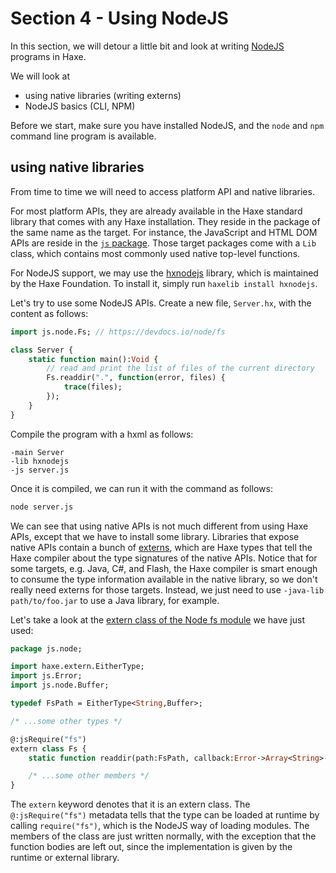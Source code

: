 # Section 4 - Using NodeJS

In this section, we will detour a little bit and look at writing [NodeJS](https://nodejs.org/) programs in Haxe.

We will look at
 * using native libraries (writing externs)
 * NodeJS basics (CLI, NPM)

Before we start, make sure you have installed NodeJS, and the `node` and `npm` command line program is available.

## using native libraries

From time to time we will need to access platform API and native libraries.

For most platform APIs, they are already available in the Haxe standard library that comes with any Haxe installation. They reside in the package of the same name as the target. For instance, the JavaScript and HTML DOM APIs are reside in the [`js` package](http://api.haxe.org/js/index.html). Those target packages come with a `Lib` class, which contains most commonly used native top-level functions.

For NodeJS support, we may use the [hxnodejs](http://lib.haxe.org/p/hxnodejs/) library, which is maintained by the Haxe Foundation. To install it, simply run `haxelib install hxnodejs`.

Let's try to use some NodeJS APIs. Create a new file, `Server.hx`, with the content as follows:

```haxe
import js.node.Fs; // https://devdocs.io/node/fs

class Server {
    static function main():Void {
        // read and print the list of files of the current directory
        Fs.readdir(".", function(error, files) {
            trace(files);
        });
    }
}
```

Compile the program with a hxml as follows:

```
-main Server
-lib hxnodejs
-js server.js
```

Once it is compiled, we can run it with the command as follows:

```sh
node server.js
```

We can see that using native APIs is not much different from using Haxe APIs, except that we have to install some library. Libraries that expose native APIs contain a bunch of [externs](https://haxe.org/manual/lf-externs.html), which are Haxe types that tell the Haxe compiler about the type signatures of the native APIs. Notice that for some targets, e.g. Java, C#, and Flash, the Haxe compiler is smart enough to consume the type information available in the native library, so we don't really need externs for those targets. Instead, we just need to use `-java-lib path/to/foo.jar` to use a Java library, for example.

Let's take a look at the [extern class of the Node fs module](https://github.com/HaxeFoundation/hxnodejs/blob/4.0.9/src/js/node/Fs.hx#L269-L270) we have just used:

```haxe
package js.node;

import haxe.extern.EitherType;
import js.Error;
import js.node.Buffer;

typedef FsPath = EitherType<String,Buffer>;

/* ...some other types */

@:jsRequire("fs")
extern class Fs {
    static function readdir(path:FsPath, callback:Error->Array<String>->Void):Void;

    /* ...some other members */
}
```

The `extern` keyword denotes that it is an extern class. The `@:jsRequire("fs")` metadata tells that the type can be loaded at runtime by calling `require("fs")`, which is the NodeJS way of loading modules. The members of the class are just written normally, with the exception that the function bodies are left out, since the implementation is given by the runtime or external library.